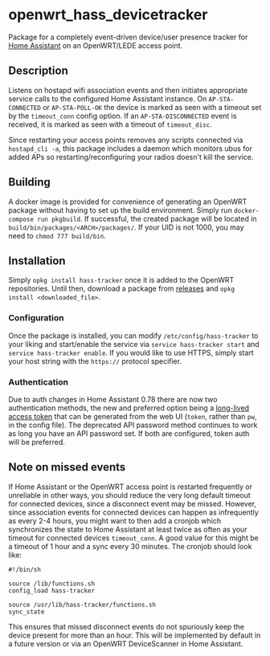 # openwrt_hass_devicetracker

Package for a completely event-driven device/user presence tracker for [Home Assistant](https://www.home-assistant.io/components/openwrt/) on an OpenWRT/LEDE access point. 


## Description

Listens on hostapd wifi association events and then initiates appropriate service calls to the configured Home Assistant instance. On `AP-STA-CONNECTED` or `AP-STA-POLL-OK` the device is marked as seen with a timeout set by the `timeout_conn` config option. If an `AP-STA-DISCONNECTED` event is received, it is marked as seen with a timeout of `timeout_disc`.

Since restarting your access points removes any scripts connected via `hostapd_cli -a`, this package includes a daemon which monitors ubus for added APs so restarting/reconfiguring your radios doesn't kill the service.

## Building

A docker image is provided for convenience of generating an OpenWRT package without having to set up the build environment. Simply run `docker-compose run pkgbuild`. If successful, the created package will be located in `build/bin/packages/<ARCH>/packages/`. If your UID is not 1000, you may need to `chmod 777 build/bin`.

## Installation

Simply `opkg install hass-tracker` once it is added to the OpenWRT repositories. Until then, download a package from [releases](https://github.com/mueslo/openwrt_hass_devicetracker/releases) and `opkg install <downloaded_file>`.

### Configuration

Once the package is installed, you can modify `/etc/config/hass-tracker` to your liking and start/enable the service via `service hass-tracker start` and `service hass-tracker enable`. If you would like to use HTTPS, simply start your host string with the `https://` protocol specifier.

### Authentication

Due to auth changes in Home Assistant 0.78 there are now two authentication methods, the new and preferred option being a [long-lived access token](https://developers.home-assistant.io/docs/en/auth_api.html#long-lived-access-token) that can be generated from the web UI (`token`, rather than `pw`, in the config file). The deprecated API password method continues to work as long you have an API password set. If both are configured, token auth will be preferred.

## Note on missed events

If Home Assistant or the OpenWRT access point is restarted frequently or unreliable in other ways, you should reduce the very long default timeout for connected devices, since a disconnect event may be missed. However, since association events for connected devices can happen as infrequently as every 2-4 hours, you might want to then add a cronjob which synchronizes the state to Home Assistant at least twice as often as your timeout for connected devices `timeout_conn`. A good value for this might be a timeout of 1 hour and a sync every 30 minutes. The cronjob should look like:

```
#!/bin/sh

source /lib/functions.sh
config_load hass-tracker

source /usr/lib/hass-tracker/functions.sh
sync_state
```

This ensures that missed disconnect events do not spuriously keep the device present for more than an hour. This will be implemented by default in a future version or via an OpenWRT DeviceScanner in Home Assistant.
